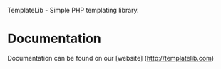 TemplateLib - Simple PHP templating library.


# Documentation

Documentation can be found on our [website] (http://templatelib.com)